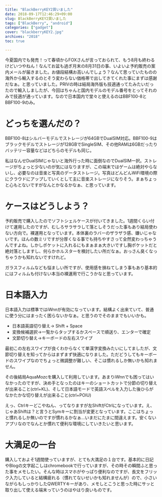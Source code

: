 ```yaml
---
title: "BlackBerryKEY2買いました"
date: 2018-09-17T12:46:29+09:00
slug: BlackBerryKEY2買いました
tags: ["BlackBerry", "android"]
categories: ["gadget"]
cover: "blackberryKEY2.jpg"
archives: "2018"
toc: true

---
```

今夏国内でも発売！って春頃からFOXさんが言っておられて、もう8月も終わるけどいつやねん！なんてお盆も過ぎ月末の8月31日の事、いよいよ予約販売の案内メールが届きました。お値段結構お高いんでしょう？なんて思っていたものの海外から輸入するのとそう変わらない価格帯で出してきてくれた事にまずは感謝だなぁ。と思っていました。PRIVの時は結局海外版も技適通ってたみたいだったので輸入しましたが、今回はちゃんと国内モデルのモデル番号をとってそれのみで技適が通っています。なので日本国内で堂々と使えるのはBBF100-8とBBF100-9のみ。

# どっちを選んだの？

BBF100-8はシルバーモデルでストレージが64GBでDualSIM対応。BBF100-9はブラックモデルでストレージが128GBでSingleSIM、その他RAMは6GBだったりバッテリー容量などはどちらのモデルも同じ。

私はなんせDualSIMじゃないと海外行った時に面倒なのでDualSIM一択。ストレージがちょっと少ないのが気にはなりますが、この端末ではゲームは絶対やらないし、必要なのは音楽と写真のデータストレージ。写真はどんどんWiFi環境の際にクラウドにアップしていくとして主に音楽ストレージになりそう。まぁちょっと心もとないですがなんとかなるかなぁ、と思っています。

# ケースはどうしよう？

予約販売で購入したのでソフトシェルケースが付いてきました。1週間くらい付けて運用したのですが、むしろサラサラして落としそうだった事もあり結局使わない方向で。裸運用となっています。本体裏のラバーのザラザラ感、嫌いじゃないです。ほんの数ミリですが分厚くなる事でも持ちやすさって全然変わっちゃうんですよね。しかしポケットに入れるにもまぁまぁ大きいですし胸ポケットだと絶対落としますし、何らかホルスターを検討したい所だなぁ。おっさん臭くなっちゃうかも知れないですけれど。

ガラスフィルムなども悩ましい所ですが、使用感を損ねてしまう事もあり基本的にはフィルムも付けない本当の裸運用で行こうかなと思っています。

# 日本語入力

日本語入力は標準ではiWnnが有効になっています。結構よく出来ていて、普通に使う分にはまったく困らないかなぁ。と思うのでそのままでもいいかも。

 - 日本語英語切り替え→ Shift + Space
 - 変換候補選択→一覧からタップするかスペースで順送り、エンターで確定
 - 文節切り替え→キーボードの左右スワイプ

最初この左右スワイプが良くわからなくて単漢字変換みたいにしてましたが、文節切り替えを知ってからはまずまず快適になりました。ただどうしてもキーボードのスワイプなのでちょっと微調整が難しい、そこは慣れるしか無いかも知れません。

その後結局AquaMozcを購入して利用しています。あまりiWnnでも困ってはいなかったのですが、決め手となったのはキーのショートカットで分節の切り替えが出来ること(ctrl+KL)、そして日本語モードで英語スペルを入力した後ひらがなかたかな切り替えが出来ること(ctrl+POIU)

えっ、Ctrlキーどこやねん、ってなりますが左ShiftがCtrlになっています。え、じゃあShiftは？と言うとSymキーに割当が変更となっています。ここはちょっと慣れるしか無いのですが慣れるかなぁ...いまだにたまに間違えます。安くないアプリなのでなんとか慣れて便利な環境にしていきたいと思います。

# 大満足の一台

購入しておよそ1週間使っていますが、とても大満足の１台です。基本的に日記やBlogの文字起こしはchromebookで行っていますが、その時その瞬間ふと思った事をメモしたい。そんな時はスマホがやっぱり便利なのですが、長文をフリック入力していると結構疲れる（慣れてないせいかも知れませんが）ので、小さいながらもしっかりしたQWERTYキーがあり、メモしとこうと思った時にサッと取り出して使える端末っていうのはやはり良いものです。


